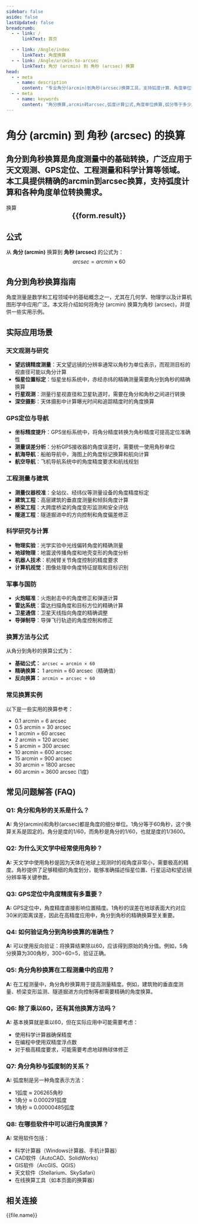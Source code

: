 ```yaml
---
sidebar: false
aside: false
lastUpdated: false
breadcrumb:
  - - link: /
      linkText: 首页

  - - link: /Angle/index
      linkText: 角度换算
  - - link: /Angle/arcmin-to-arcsec
      linkText: 角分 (arcmin) 到 角秒 (arcsec) 换算
head:
  - - meta
    - name: description
      content: "专业角分(arcmin)到角秒(arcsec)换算工具，支持弧度计算、角度单位转换。适用于天文观测、GPS定位、工程测量等场景，提供精确的角度换算公式和实用指南。"
  - - meta
    - name: keywords
      content: "角分换算,arcmin转arcsec,弧度计算公式,角度单位换算,弧分等于多少度,天文观测,GPS定位,工程测量,角度计算器,弧度转角度"
---
```

# 角分 (arcmin) 到 角秒 (arcsec) 的换算

角分到角秒换算是角度测量中的基础转换，广泛应用于天文观测、GPS定位、工程测量和科学计算等领域。本工具提供精确的arcmin到arcsec换算，支持弧度计算和各种角度单位转换需求。
---
<script setup>
import { onMounted, reactive, inject, ref } from 'vue'
import { NButton, NForm, NFormItem, NInput, NInputNumber, NSelect, NCard, useMessage,NGrid ,NGi } from 'naive-ui'
import { defineClientComponent } from 'vitepress'
import { Angle } from '../../files';
const convert = inject('convert')
const seoKey = ['弧度计算公式','弧度公式','弧度计算','弧度的单位','rad和°怎么换算','弧度单位','一弧度等于多少度','弧度角度转换','rad是什么单位','弧度制与角度制的换算','弧度制','弧度和角度的换算','radians','radians to degrees','弧度转角度','radian','rad','分后面是什么单位','arcmin是什么单位','弧分等于多少度','弧分','角度 分','arcmin']
const form = reactive({
  number: null,
  result: '',
  title: '角分到角秒换算器',
})

const convertHandler = () => {
  if (form.number !== null && !isNaN(form.number)) {
    const convertedValue = parseFloat(form.number) * 60
    form.result = `${form.number}arcmin = ${convertedValue.toFixed(4)}arcsec`
  } else {
    form.result = '请输入有效的数值。'
  }
}
</script>

<n-card title="角分到角秒换算器" embedded :bordered="false" hoverable>
  <n-form size="large" :model="form">
    <n-form-item label="角分 (arcmin)">
      <n-input-number v-model:value="form.number" placeholder="输入角分" style="width: 100%" />
    </n-form-item>
    <n-form-item>
      <n-button type="info" @click="convertHandler" block>换算</n-button>
    </n-form-item>
  </n-form>

  <n-card embedded :bordered="false" hoverable style="margin-top: 16px;">
    <template #header>
      <div style="text-align:center;font-size:16px;color:#666;">
        {{form.title}}
      </div>
    </template>
    <div style="text-align:center;font-size:20px;">
      <strong>{{form.result}}</strong>
    </div>
    <template #footer>
      <div style="text-align:center;font-size:12px;color:#999;">
        <span v-for="(keyword, index) in seoKey" :key="index">
          {{keyword}}<span v-if="index < seoKey.length - 1"> | </span>
        </span>
      </div>
    </template>
  </n-card>
</n-card>

## 公式

从 **角分 (arcmin)** 换算到 **角秒 (arcsec)** 的公式为：
$$ arcsec = arcmin \times 60 $$

## 角分到角秒换算指南

角度测量是数学和工程领域中的基础概念之一，尤其在几何学、物理学以及计算机图形学中应用广泛。本文将介绍如何将角分 (arcmin) 换算为角秒 (arcsec)，并提供一些实用示例。

## 实际应用场景

### 天文观测与研究

* **望远镜精度测量**：天文望远镜的分辨率通常以角秒为单位表示，而观测目标的视直径可能以角分计算
* **恒星位置标定**：恒星坐标系统中，赤经赤纬的精确测量需要角分到角秒的精确换算
* **行星观测**：测量行星视直径和卫星轨道时，需要在角分和角秒之间进行转换
* **深空摄影**：天体摄影中计算曝光时间和追踪精度时的角度换算

### GPS定位与导航

* **坐标精度提升**：GPS坐标系统中，将角分精度转换为角秒精度可提高定位准确性
* **测量误差分析**：分析GPS接收器的角度误差时，需要统一使用角秒单位
* **航海导航**：船舶导航中，海图上的角度标记换算和航向计算
* **航空导航**：飞机导航系统中的角度精度要求和航线规划

### 工程测量与建筑

* **测量仪器校准**：全站仪、经纬仪等测量设备的角度精度标定
* **建筑工程**：高层建筑的垂直度测量和倾斜角度计算
* **桥梁工程**：大跨度桥梁的角度变形监测和安全评估
* **隧道工程**：隧道掘进中的方向控制和角度偏差修正

### 科学研究与计算

* **物理实验**：光学实验中光线偏转角度的精确测量
* **地球物理**：地震波传播角度和地壳变形的角度分析
* **机器人技术**：机械臂关节角度控制的精度要求
* **计算机视觉**：图像处理中角度特征提取和目标识别

### 军事与国防

* **火炮瞄准**：火炮射击中的角度修正和弹道计算
* **雷达系统**：雷达扫描角度和目标方位的精确计算
* **卫星通信**：卫星天线指向角度的精确调整
* **导弹制导**：导弹飞行轨迹的角度控制和修正

### 换算方法与公式

从角分到角秒的换算公式为：

- **基础公式：** `arcsec = arcmin × 60`
- **精确换算：** 1 arcmin = 60 arcsec（精确值）
- **反向换算：** `arcmin = arcsec ÷ 60`

### 常见换算实例

以下是一些实用的换算参考：

- 0.1 arcmin = 6 arcsec
- 0.5 arcmin = 30 arcsec
- 1 arcmin = 60 arcsec
- 2 arcmin = 120 arcsec
- 5 arcmin = 300 arcsec
- 10 arcmin = 600 arcsec
- 15 arcmin = 900 arcsec
- 30 arcmin = 1800 arcsec
- 60 arcmin = 3600 arcsec (1度)

## 常见问题解答 (FAQ)

### Q1: 角分和角秒的关系是什么？
**A:** 角分(arcmin)和角秒(arcsec)都是角度的细分单位。1角分等于60角秒，这个换算关系是固定的。角分是度的1/60，而角秒是角分的1/60，也就是度的1/3600。

### Q2: 为什么天文学中经常使用角秒？
**A:** 天文学中使用角秒是因为天体在地球上观测时的视角度非常小，需要极高的精度。角秒提供了足够精细的角度划分，能够准确描述恒星位置、行星运动和望远镜分辨率等关键参数。

### Q3: GPS定位中角度精度有多重要？
**A:** GPS定位中，角度精度直接影响位置精度。1角秒的误差在地球表面大约对应30米的距离误差，因此在高精度应用中，角分到角秒的精确换算至关重要。

### Q4: 如何验证角分到角秒换算的准确性？
**A:** 可以使用反向验证：将换算结果除以60，应该得到原始的角分值。例如，5角分换算为300角秒，300÷60=5，验证正确。

### Q5: 角分角秒换算在工程测量中的应用？
**A:** 在工程测量中，角分角秒换算用于提高测量精度。例如，建筑物的垂直度测量、桥梁变形监测、隧道掘进方向控制等都需要精确的角度换算。

### Q6: 除了乘以60，还有其他换算方法吗？
**A:** 基本换算就是乘以60，但在实际应用中可能需要考虑：
- 使用科学计算器确保精度
- 在编程中使用双精度浮点数
- 对于极高精度要求，可能需要考虑地球椭球体修正

### Q7: 角分角秒与弧度制的关系？
**A:** 弧度制是另一种角度表示方法：
- 1弧度 ≈ 206265角秒
- 1角分 ≈ 0.000291弧度
- 1角秒 ≈ 0.00000485弧度

### Q8: 在哪些软件中可以进行角度换算？
**A:** 常用软件包括：
- 科学计算器（Windows计算器、手机计算器）
- CAD软件（AutoCAD、SolidWorks）
- GIS软件（ArcGIS、QGIS）
- 天文软件（Stellarium、SkySafari）
- 在线换算工具（如本页面的换算器）

## 相关连接
<n-grid x-gap="12" :cols="2">
  <n-gi v-for="(file, index) in Angle" :key="index">
    <n-button
      text
      tag="a"
      :href="file.path"
      type="info"
    >
      {{file.name}}
    </n-button>
  </n-gi>
</n-grid>